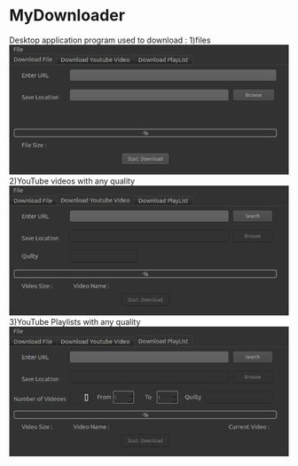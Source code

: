# MyDownloader
Desktop application program used to download :
1)files
![](Images/Download_File.png)
2)YouTube videos with any quality
![](Images/YoutubeVideo.png)
3)YouTube Playlists with any quality
![](Images/PlayList.png)
